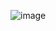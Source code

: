 ![image](https://github.com/Makster04/Resty-2/assets/86382359/5027f36b-b0a4-42c4-a2e9-9146b4a857ca)

